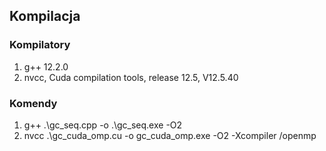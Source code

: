 ## Kompilacja
### Kompilatory
1. g++ 12.2.0
2. nvcc, Cuda compilation tools, release 12.5, V12.5.40
### Komendy
1. g++ .\gc_seq.cpp -o .\gc_seq.exe -O2
2. nvcc .\gc_cuda_omp.cu -o gc_cuda_omp.exe -O2 -Xcompiler /openmp
